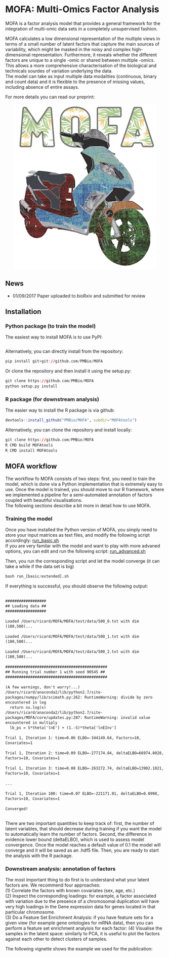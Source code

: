 # MOFA: Multi-Omics Factor Analysis

MOFA is a factor analysis model that provides a general framework for the integration of multi-omic data sets in a completely unsupervised fashion.

MOFA calculates a low dimensional representation of the multiple views in terms of a small number of latent factors that capture the main sources of variability, which might be masked in the noisy and complex high-dimensional representation. Furthermore, it reveals whether the different factors are unique to a single -omic or shared between multiple -omics. This allows a more comprehensive characterisation of the biological and technicals sourdes of variation underlying the data.  
The model can take as input multiple data modalities (continuous, binary and count data) and it is flexible to the presence of missing values, including absence of entire assays.

For more details you can read our preprint:
<p align="center"> 
<img src="logo.png">
</p>

## News
- 01/09/2017 Paper uploaded to bioRxiv and submitted for review

## Installation

### Python package (to train the model)
The easiest way to install MOFA is to use PyPI:
```r
```
Alternatively, you can directly install from the repository:
```r
pip install git+git://github.com/PMBio/MOFA
```

Or clone the repository and then install it using the setup.py:
```r
git clone https://github.com/PMBio/MOFA
python setup.py install
```

### R package (for downstream analysis)
The easier way to install the R package is via github:
```r
devtools::install_github("PMBio/MOFA", subdir="MOFAtools")
```

Alternatively, you can clone the repository and install locally:
```r
git clone https://github.com/PMBio/MOFA
R CMD build MOFAtools
R CMD install MOFAtools
```

## MOFA workflow

The workflow fo MOFA consists of two steps: first, you need to train the model, which is done via a Python implementation that is extremely easy to use. Once the model is trained, you should move to our R framework, where we implemented a pipeline for a semi-automated annotation of factors coupled with beautiful visualisations.  
The following sections describe a bit more in detail how to use MOFA.

### Training the model
Once you have installed the Python version of MOFA, you simply need to store your input matrices as text files, and modify the following script accordingly:
[run_basic.sh](MOFA/run/run_basic.sh)  
If you are very familar with the model and want to play with more advaned options, you can edit and run the following script: [run_advanced.sh](MOFA/run/run_advanced.sh)

Then, you run the corresponding script and let the model converge (it can take a while if the data set is big)
```r
bash run_[basic/extended].sh
```
If everything is successful, you should observe the following output:
```

##################
## Loading data ##
##################

Loaded /Users/ricard/MOFA/MOFA/test/data/500_0.txt with dim (100,500)...

Loaded /Users/ricard/MOFA/MOFA/test/data/500_1.txt with dim (100,500)...

Loaded /Users/ricard/MOFA/MOFA/test/data/500_2.txt with dim (100,500)...

#############################################
## Running trial number 1 with seed 90545 ##
#############################################

(A few warnings, don't worry!...)
/Users/ricard/anaconda2/lib/python2.7/site-packages/numpy/lib/scimath.py:262: RuntimeWarning: divide by zero encountered in log
  return nx.log(x)
/Users/ricard/anaconda2/lib/python2.7/site-packages/MOFA/core/updates.py:287: RuntimeWarning: invalid value encountered in multiply
  lb_ps = S*theta['lnE'] + (1.-S)*theta['lnEInv']

Trial 1, Iteration 1: time=0.06 ELBO=-344149.64, Factors=10, Covariates=1

Trial 1, Iteration 2: time=0.09 ELBO=-277174.84, deltaELBO=66974.8028, Factors=10, Covariates=1

Trial 1, Iteration 3: time=0.08 ELBO=-263272.74, deltaELBO=13902.1021, Factors=10, Covariates=1

...

Trial 1, Iteration 100: time=0.07 ELBO=-221171.01, deltaELBO=0.0998, Factors=10, Covariates=1

Converged!


```
There are two important quantities to keep track of: first, the number of latent variables, that should decrease during training if you want the model to automatically learn the number of factors. Second, the difference in evidence lower bound (deltaELBO), which is used to assess model convergence. Once the model reaches a default value of 0.1 the model will converge and it will be saved as an .hdf5 file. Then, you are ready to start the analysis with the R package.

### Downstream analysis: annotation of factors
The most important thing to do first is to understand what your latent factors are. We recommend four approaches:   
(1) Correlate the factors with known covariates (sex, age, etc.)  
(2) Inspect the corresponding loadings: for example, a factor associated with variation due to the presence of a chromosomal duplication will have very high loadings in the Gene expression data for genes located in that particular chromosome.  
(3) Do a Feature Set Enrichment Analysis: if you have feature sets for a given view (for example gene ontologies for mRNA data), then you can perform a feature set enrichment analyisis for each factor:
(4) Visualise the samples in the latent space: similarly to PCA, it is useful to plot the factors against each other to detect clusters of samples.  

The following vignette shows the example we used for the publication: 

